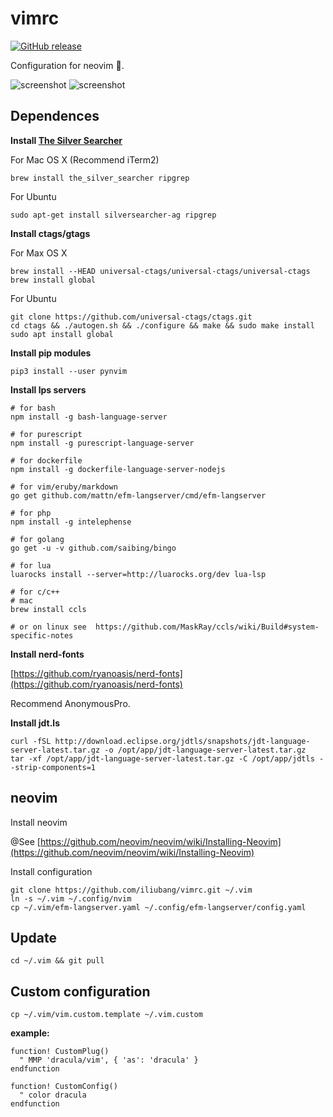 # vimrc

[![GitHub release](https://img.shields.io/github/release/iliubang/vimrc.svg)](https://github.com/iliubang/vimrc/releases)

Configuration for neovim :rose:.

![screenshot](https://user-images.githubusercontent.com/13254917/49992550-5bdf5700-ffbf-11e8-88e1-707b727f42ad.jpg)
![screenshot](https://user-images.githubusercontent.com/13254917/49992716-d27c5480-ffbf-11e8-91e1-5f92d65bedb0.png)

## Dependences 

**Install [The Silver Searcher](https://github.com/ggreer/the_silver_searcher)**

For Mac OS X (Recommend iTerm2)

```shell
brew install the_silver_searcher ripgrep
```

For Ubuntu

```shell
sudo apt-get install silversearcher-ag ripgrep
```

**Install ctags/gtags**

For Max OS X

```shell
brew install --HEAD universal-ctags/universal-ctags/universal-ctags
brew install global
```

For Ubuntu

```shell
git clone https://github.com/universal-ctags/ctags.git
cd ctags && ./autogen.sh && ./configure && make && sudo make install
sudo apt install global
```

**Install pip modules**

```shell
pip3 install --user pynvim
```

**Install lps servers**

```shell
# for bash
npm install -g bash-language-server

# for purescript
npm install -g purescript-language-server

# for dockerfile 
npm install -g dockerfile-language-server-nodejs

# for vim/eruby/markdown
go get github.com/mattn/efm-langserver/cmd/efm-langserver

# for php
npm install -g intelephense

# for golang
go get -u -v github.com/saibing/bingo

# for lua
luarocks install --server=http://luarocks.org/dev lua-lsp

# for c/c++
# mac
brew install ccls

# or on linux see  https://github.com/MaskRay/ccls/wiki/Build#system-specific-notes
```

**Install nerd-fonts**

[https://github.com/ryanoasis/nerd-fonts](https://github.com/ryanoasis/nerd-fonts)

Recommend AnonymousPro.

**Install jdt.ls**

```shell
curl -fSL http://download.eclipse.org/jdtls/snapshots/jdt-language-server-latest.tar.gz -o /opt/app/jdt-language-server-latest.tar.gz
tar -xf /opt/app/jdt-language-server-latest.tar.gz -C /opt/app/jdtls --strip-components=1
```

## neovim

Install neovim

@See [https://github.com/neovim/neovim/wiki/Installing-Neovim](https://github.com/neovim/neovim/wiki/Installing-Neovim)

Install configuration

```shell
git clone https://github.com/iliubang/vimrc.git ~/.vim
ln -s ~/.vim ~/.config/nvim
cp ~/.vim/efm-langserver.yaml ~/.config/efm-langserver/config.yaml
```

## Update

```shell
cd ~/.vim && git pull
```

## Custom configuration

```shell
cp ~/.vim/vim.custom.template ~/.vim.custom
```

**example:**

```viml
function! CustomPlug()
  " MMP 'dracula/vim', { 'as': 'dracula' }
endfunction

function! CustomConfig()
  " color dracula
endfunction
```

